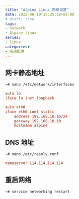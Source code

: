 ```yaml
---
title: "Alpine Linux 网络设置"
date: 2022-06-19T15:25:18+08:00
# draft: true
tags: 
- network
- Alpine linux
series:
- linux
categories:
- 系统配置
---
```


## 网卡静态地址

```Bash
~# nano /etc/network/interfaces
```

```conf
auto lo
iface lo inet loopback

auto eth0
iface eth0 inet static
    address 192.168.10.16/24
    gateway 192.168.10.10
    hostname alpine
```

## DNS 地址

```Bash
~# nano /etc/resolv.conf
```

```conf
nameserver 114.114.114.114
```

## 重启网络

```Bash
~# service networking restart
```
